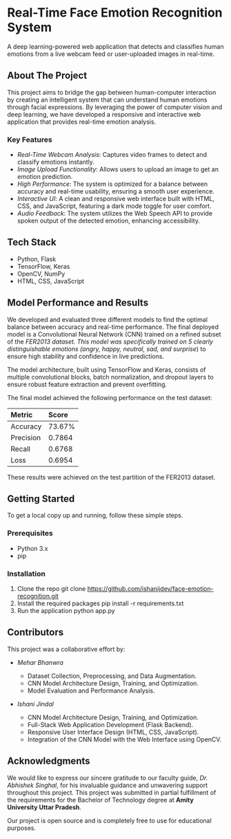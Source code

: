 # Real-Time Face Emotion Recognition System

A deep learning-powered web application that detects and classifies human emotions from a live webcam feed or user-uploaded images in real-time.

## About The Project

This project aims to bridge the gap between human-computer interaction by creating an intelligent system that can understand human emotions through facial expressions. By leveraging the power of computer vision and deep learning, we have developed a responsive and interactive web application that provides real-time emotion analysis.

### Key Features

* *Real-Time Webcam Analysis*: Captures video frames to detect and classify emotions instantly.
* *Image Upload Functionality*: Allows users to upload an image to get an emotion prediction.
* *High Performance*: The system is optimized for a balance between accuracy and real-time usability, ensuring a smooth user experience.
* *Interactive UI*: A clean and responsive web interface built with HTML, CSS, and JavaScript, featuring a dark mode toggle for user comfort.
* *Audio Feedback*: The system utilizes the Web Speech API to provide spoken output of the detected emotion, enhancing accessibility.

## Tech Stack

* Python, Flask
* TensorFlow, Keras
* OpenCV, NumPy
* HTML, CSS, JavaScript

## Model Performance and Results

We developed and evaluated three different models to find the optimal balance between accuracy and real-time performance. The final deployed model is a Convolutional Neural Network (CNN) trained on a refined subset of the *FER2013 dataset. This model was specifically trained on 5 clearly distinguishable emotions (angry, happy, neutral, sad, and surprise*) to ensure high stability and confidence in live predictions.

The model architecture, built using TensorFlow and Keras, consists of multiple convolutional blocks, batch normalization, and dropout layers to ensure robust feature extraction and prevent overfitting.

The final model achieved the following performance on the test dataset:

| Metric    | Score    |
| :-------- | :------- |
| Accuracy  | 73.67%   |
| Precision | 0.7864   |
| Recall    | 0.6768   |
| Loss      | 0.6954   |

These results were achieved on the test partition of the FER2013 dataset.

## Getting Started

To get a local copy up and running, follow these simple steps.

### Prerequisites

* Python 3.x
* pip

### Installation

1.  Clone the repo
    git clone https://github.com/ishanijdev/face-emotion-recognition.git
2.  Install the required packages
    pip install -r requirements.txt
3.  Run the application
    python app.py

## Contributors

This project was a collaborative effort by:

* *Mehar Bhanwra*
    * Dataset Collection, Preprocessing, and Data Augmentation.
    * CNN Model Architecture Design, Training, and Optimization.
    * Model Evaluation and Performance Analysis.

* *Ishani Jindal*
    * CNN Model Architecture Design, Training, and Optimization.
    * Full-Stack Web Application Development (Flask Backend).
    * Responsive User Interface Design (HTML, CSS, JavaScript).
    * Integration of the CNN Model with the Web Interface using OpenCV.

## Acknowledgments

We would like to express our sincere gratitude to our faculty guide, *Dr. Abhishek Singhal*, for his invaluable guidance and unwavering support throughout this project. This project was submitted in partial fulfillment of the requirements for the Bachelor of Technology degree at **Amity University Uttar Pradesh**.

Our project is open source and is completely free to use for educational purposes.
